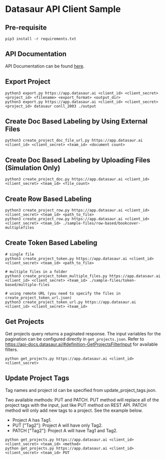 # Datasaur API Client Sample

## Pre-requisite

```
pip3 install -r requirements.txt
```

## API Documentation

API Documentation can be found [here](https://datasaurai.gitbook.io/datasaur/advanced/apis-docs).

## Export Project

```
python3 export.py https://app.datasaur.ai <client_id> <client_secret> <project_id> <filename> <export_format> <output_dir>
python3 export.py https://app.datasaur.ai <client_id> <client_secret> <project_id> datasaur conll_2003 ./output
```

## Create Doc Based Labeling by Using External Files

```
python3 create_project_doc_file_url.py https://app.datasaur.ai <client_id> <client_secret> <team_id> <document count>
```

## Create Doc Based Labeling by Uploading Files (Simulation Only)

```
python3 create_project_doc.py https://app.datasaur.ai <client_id> <client_secret> <team_id> <file_count>
```

## Create Row Based Labeling

```
python3 create_project_row.py https://app.datasaur.ai <client_id> <client_secret> <team_id> <path_to_file>
python3 create_project_row.py https://app.datasaur.ai <client_id> <client_secret> <team_id> ./sample-files/row-based/bookcover-multiplefiles
```

## Create Token Based Labeling

```
# single file
python3 create_project_token.py https://app.datasaur.ai <client_id> <client_secret> <team_id> <path_to_file>

# multiple files in a folder
python3 create_project_token_multiple_files.py https://app.datasaur.ai <client_id> <client_secret> <team_id> ./sample-files/token-based/multiple-files

# using remote URL (you need to specify the files in create_project_token_url.json)
python3 create_project_token_url.py https://app.datasaur.ai <client_id> <client_secret> <team_id>
```

## Get Projects

Get projects query returns a paginated response. The input variables for the pagination can be configured directly in `get_projects.json`.
Refer to https://api-docs.datasaur.ai/#definition-GetProjectsFilterInput for available filters.

```
python get_projects.py https://app.datasaur.ai <client_id> <client_secret>
```

## Update Project Tags

Tag names and project id can be specified from update_project_tags.json.

Two available methods: PUT and PATCH. PUT method will replace all of the project tags with the input, just like PUT method on REST API. PATCH method will only add new tags to a project. See the example below.

- Project A has Tag1.
- PUT ["Tag2"]: Project A will have only Tag2.
- PATCH ["Tag2"]: Project A will have Tag1 and Tag2.

```
python get_projects.py https://app.datasaur.ai <client_id> <client_secret> <team_id> <method>
python get_projects.py https://app.datasaur.ai <client_id> <client_secret> <team_id> PUT
```
